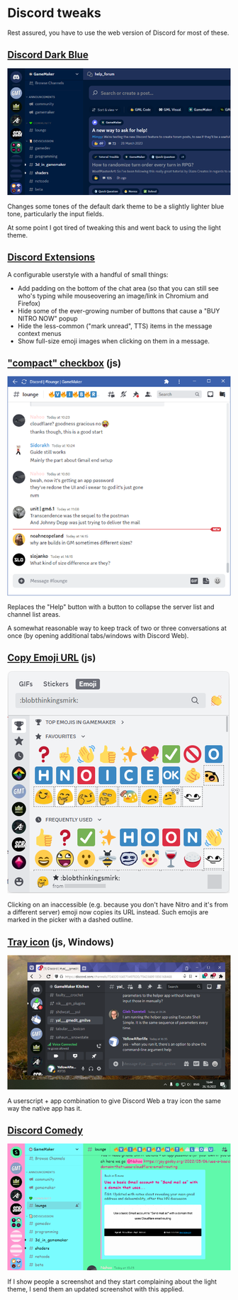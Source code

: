 # Discord tweaks

Rest assured, you have to use the web version of Discord for most of these.

## [Discord Dark Blue](discord-dark-blue.user.css)

![](discord-dark-blue.png)

Changes some tones of the default dark theme to be a slightly lighter blue tone, particularly the input fields.

At some point I got tired of tweaking this and went back to using the light theme.

## [Discord Extensions](discord-extensions.user.css)

A configurable userstyle with a handful of small things:

- Add padding on the bottom of the chat area (so that you can still see who's typing while mouseovering an image/link in Chromium and Firefox)
- Hide some of the ever-growing number of buttons that cause a "BUY NITRO NOW" popup
- Hide the less-common ("mark unread", TTS) items in the message context menus
- Show full-size emoji images when clicking on them in a message.

## ["compact" checkbox](discord-compact-checkbox.user.js) (js)

![](discord-compact-checkbox.png)

Replaces the "Help" button with a button to collapse the server list and channel list areas.

A somewhat reasonable way to keep track of two or three conversations at once (by opening additional tabs/windows with Discord Web).

## [Copy Emoji URL](discord-copy-emoji-url.user.js) (js)

![](discord-copy-emoji-url.png)

Clicking on an inaccessible
(e.g. because you don't have Nitro and it's from a different server)
emoji now copies its URL instead. Such emojis are marked in the picker with a dashed outline.

## [Tray icon](https://github.com/YAL-Tools/TrayIconForDiscordWeb) (js, Windows)

![](https://github.com/YAL-Tools/TrayIconForDiscordWeb/raw/main/screenshot.png)

A userscript + app combination to give Discord Web a tray icon the same way the native app has it.

## [Discord Comedy](discord-comedy.css)

![](discord-comedy.png)

If I show people a screenshot and they start complaining about the light theme, I send them an updated screenshot with this applied.


